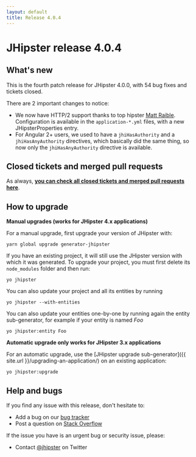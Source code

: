 ```yaml
---
layout: default
title: Release 4.0.4
---
```


JHipster release 4.0.4
==================

What's new
----------

This is the fourth patch release for JHipster 4.0.0, with 54 bug fixes and tickets closed.

There are 2 important changes to notice:

- We now have HTTP/2 support thanks to top hipster [Matt Raible](https://twitter.com/mraible). Configuration is available in the `application-*.yml` files, with a new JHipsterProperties entry.
- For Angular 2+ users, we used to have a `jhiHasAuthority` and a `jhiHasAnyAuthority` directives, which basically did the same thing, so now only the `jhiHasAnyAuthority` directive is available.

Closed tickets and merged pull requests
------------
As always, __[you can check all closed tickets and merged pull requests here](https://github.com/jhipster/generator-jhipster/issues?q=milestone%3A4.0.4+is%3Aclosed)__.

How to upgrade
------------

**Manual upgrades (works for JHipster 4.x applications)**

For a manual upgrade, first upgrade your version of JHipster with:

```
yarn global upgrade generator-jhipster
```

If you have an existing project, it will still use the JHipster version with which it was generated.
To upgrade your project, you must first delete its `node_modules` folder and then run:

```
yo jhipster
```

You can also update your project and all its entities by running

```
yo jhipster --with-entities
```

You can also update your entities one-by-one by running again the entity sub-generator, for example if your entity is named _Foo_

```
yo jhipster:entity Foo
```

**Automatic upgrade only works for JHipster 3.x applications**

For an automatic upgrade, use the [JHipster upgrade sub-generator]({{ site.url }}/upgrading-an-application/) on an existing application:

```
yo jhipster:upgrade
```

Help and bugs
--------------

If you find any issue with this release, don't hesitate to:

- Add a bug on our [bug tracker](https://github.com/jhipster/generator-jhipster/issues?state=open)
- Post a question on [Stack Overflow](http://stackoverflow.com/tags/jhipster/info)

If the issue you have is an urgent bug or security issue, please:

- Contact [@jhipster](https://twitter.com/jhipster) on Twitter
